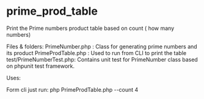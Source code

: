 # prime_prod_table
Print the Prime numbers product table based on count ( how many numbers)

Files & folders:
  PrimeNumber.php : Class for generating prime numbers and its product
  PrimeProdTable.php : Used to run from CLI to print the table
  test/PrimeNumberTest.php: Contains unit test for PrimeNumber class based on phpunit test framework.
  
Uses:

Form cli just run: php PrimeProdTable.php --count 4 


